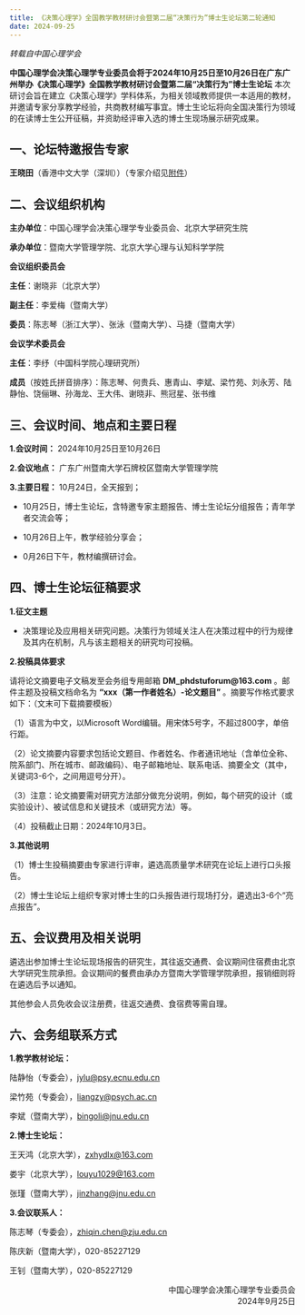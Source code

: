 ```yaml
---
title: 《决策心理学》全国教学教材研讨会暨第二届“决策行为”博士生论坛第二轮通知
date: 2024-09-25
---
```

<!--more-->

*转载自中国心理学会*

__中国心理学会决策心理学专业委员会将于2024年10月25日至10月26日在广东广州举办《决策心理学》全国教学教材研讨会暨第二届“决策行为”博士生论坛__ 本次研讨会旨在建立《决策心理学》学科体系，为相关领域教师提供一本适用的教材，并邀请专家分享教学经验，共商教材编写事宜。博士生论坛将向全国决策行为领域的在读博士生公开征稿，并资助经评审入选的博士生现场展示研究成果。

## 一、论坛特邀报告专家
__王晓田__（香港中文大学（深圳））（专家介绍见[附件](./wxt.pdf)）
## 二、会议组织机构
__主办单位__：中国心理学会决策心理学专业委员会、北京大学研究生院  

__承办单位__：暨南大学管理学院、北京大学心理与认知科学学院  

__会议组织委员会__  

__主任__：谢晓非（北京大学）  

__副主任__：李爱梅（暨南大学）  

__委员__：陈志琴（浙江大学）、张泳（暨南大学）、马捷（暨南大学）  

__会议学术委员会__  

__主任__：李纾（中国科学院心理研究所）  

__成员__（按姓氏拼音排序）：陈志琴、何贵兵、惠青山、李斌、梁竹苑、刘永芳、陆静怡、饶俪琳、孙海龙、王大伟、谢晓非、熊冠星、张书维  

## 三、会议时间、地点和主要日程
__1.会议时间：__ 2024年10月25日至10月26日

__2.会议地点：__ 广东广州暨南大学石牌校区暨南大学管理学院

__3.主要日程：__ 10月24日，全天报到；

- 10月25日，博士生论坛，含特邀专家主题报告、博士生论坛分组报告；青年学者交流会等；

- 10月26日上午，教学经验分享会；

- 0月26日下午，教材编撰研讨会。

## 四、博士生论坛征稿要求
__1.征文主题__

- 决策理论及应用相关研究问题。决策行为领域关注人在决策过程中的行为规律及其内在机制，凡与该主题相关的研究均可投稿。

__2.投稿具体要求__

请将论文摘要电子文稿发至会务组专用邮箱 __DM_phdstuforum@163.com__ 。邮件主题及投稿文档命名为 __“xxx（第一作者姓名）-论文题目”__ 。摘要写作格式要求如下：（文末可下载摘要模板）

（1）语言为中文，以Microsoft Word编辑。用宋体5号字，不超过800字，单倍行距。

（2）论文摘要内容要求包括论文题目、作者姓名、作者通讯地址（含单位全称、院系部门、所在城市、邮政编码）、电子邮箱地址、联系电话、摘要全文（其中，关键词3-6个，之间用逗号分开）。

（3）注意：论文摘要需对研究方法部分做充分说明，例如，每个研究的设计（或实验设计）、被试信息和关键技术（或研究方法）等。

（4）投稿截止日期：2024年10月3日。

__3.其他说明__

（1）博士生投稿摘要由专家进行评审，遴选高质量学术研究在论坛上进行口头报告。

（2）博士生论坛上组织专家对博士生的口头报告进行现场打分，遴选出3-6个“亮点报告”。

## 五、会议费用及相关说明
遴选出参加博士生论坛现场报告的研究生，其往返交通费、会议期间住宿费由北京大学研究生院承担。会议期间的餐费由承办方暨南大学管理学院承担，报销细则将在遴选后予以通知。

其他参会人员免收会议注册费，往返交通费、食宿费等需自理。

## 六、会务组联系方式
__1.教学教材论坛：__

陆静怡（专委会），jylu@psy.ecnu.edu.cn

梁竹苑（专委会），liangzy@psych.ac.cn

李斌（暨南大学），bingoli@jnu.edu.cn

__2.博士生论坛：__

王天鸿（北京大学），zxhydlx@163.com

娄宇（北京大学），louyu1029@163.com

张瑾（暨南大学），jinzhang@jnu.edu.cn

__3.会议联系人：__

陈志琴（专委会），zhiqin.chen@zju.edu.cn

陈庆新（暨南大学），020-85227129

王钊（暨南大学），020-85227129


<div style="text-align: right;">中国心理学会决策心理学专业委员会</div>
<div style="text-align: right;">2024年9月25日</div>

